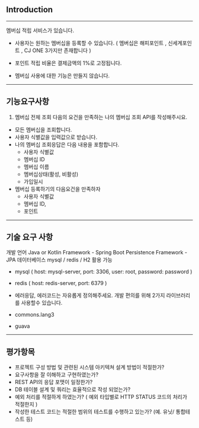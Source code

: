## Introduction

---
멤버십 적립 서비스가 있습니다.

- 사용자는 원하는 멤버십을 등록할 수 있습니다.
  ( 멤버십은 해피포인트 , 신세계포인트 , CJ ONE 3가지만 존재합니다 )

- 포인트 적립 비율은 결제금액의 1%로 고정됩니다.
- 멤버십 사용에 대한 기능은 만들지 않습니다.

---

## 기능요구사항

1. 멤버십 전체 조회 다음의 요건을 만족하는 나의 멤버십 조회 API를 작성해주시요.

- 모든 멤버십을 조회합니다.
- 사용자 식별값을 입력값으로 받습니다.
- 나의 멤버십 조회응답은 다음 내용을 포함합니다.
    - 사용자 식별값
    - 멤버십 ID
    - 멤버십 이름
    - 멤버십상태(활성, 비활성)
    - 가입일시
- 멤버십 등록하기의 다음요건을 만족하자
    - 사용자 식별값
    - 멤버십 ID,
    - 포인트

---

## 기술 요구 사항

개발 언어 Java or Kotlin Framework - Spring Boot Persistence Framework - JPA 데이터베이스 mysql / redis / H2
활용 가능

- mysql ( host: mysql-server, port: 3306, user: root, password: password )
- redis ( host: redis-server, port: 6379 )
- 에러응답, 에러코드는 자유롭게 정의해주세요. 개발 편의를 위해 2가지 라이브러리를 사용할수 있습니다.

- commons.lang3
- guava

---

## 평가항목

- 프로젝트 구성 방법 및 관련된 시스템 아키텍쳐 설계 방법이 적절한가?
- 요구사항을 잘 이해하고 구현하였는가?
- REST API의 응답 포맷이 일정한가?
- DB 테이블 설계 및 쿼리는 효율적으로 작성 되었는가?
- 예외 처리를 적절하게 하였는가? ( 예외 타입별로 HTTP STATUS 코드의 처리가 적절한지 )
- 작성한 테스트 코드는 적절한 범위의 테스트를 수행하고 있는가? (예. 유닛/ 통합테스트 등)

   
